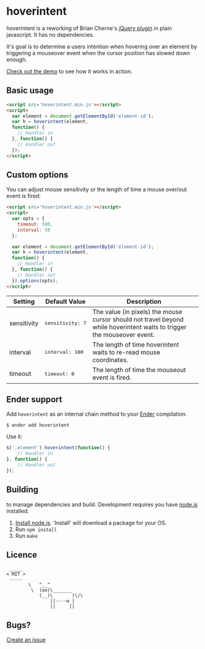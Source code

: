 # hoverintent

hoverintent is a reworking of Brian Cherne's [jQuery plugin](http://cherne.net/brian/resources/jquery.hoverIntent.html)
in plain javascript. It has no dependencies.

It's goal is to determine a users intention when hovering over an element by triggering a mouseover event when the cursor position
has slowed down enough.

[Check out the demo](http://tristen.ca/hoverintent) to see how it works in action.

## Basic usage

``` html
<script src='hoverintent.min.js'></script>
<script>
  var element = document.getElementById('element-id');
  var h = hoverintent(element,
  function() {
    // Handler in
  }, function() {
    // Handler out
  });
</script>
```

## Custom options
You can adjust mouse sensitivity or the length of time a mouse over/out event is fired:

``` html
<script src='hoverintent.min.js'></script>
<script>
  var opts = {
    timeout: 500,
    interval: 50
  };

  var element = document.getElementById('element-id');
  var h = hoverintent(element,
  function() {
    // Handler in
  }, function() {
    // Handler out
  }).options(opts);
</script>
```

| Setting | Default Value | Description |
| ---- | ---- | ---- |
| sensitivity | <pre>sensitivity: 7</pre> | The value (in pixels) the mouse cursor should not travel beyond while hoverintent waits to trigger the mouseover event. |
| interval | <pre>interval: 100</pre> | The length of time hoverintent waits to re-read mouse coordinates. |
| timeout | <pre>timeout: 0</pre> | The length of time the mouseout event is fired. |

## Ender support
Add `hoverintent` as an internal chain method to your [Ender](http://ender.no.de) compilation.

``` shell
$ ender add hoverintent
```

Use it:

``` js
$('.element').hoverintent(function() {
    // Handler in
}, function() {
    // Handler out
});
```

## Building

to manage dependencies and build. Development requires you
have [node.js](http://nodejs.org) installed.

1. [Install node.js](http://nodejs.org/). 'Install' will download a package for
your OS.
3. Run `npm install`
4. Run `make`

## Licence

     _____
    < MIT >
     -----
            \   ^__^
             \  (oo)\_______
                (__)\       )\/\
                    ||----w |
                    ||     ||

## Bugs?

[Create an issue](https://github.com/tristen/hoverintent/issues)
